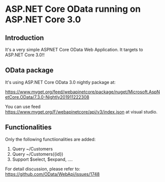 # ASP.NET Core OData running on ASP.NET Core 3.0

## Introduction

It's a very simple ASPNET Core OData Web Application. It targets to ASP.NET Core 3.0!!

## OData package

It's using ASP.NET Core OData 3.0 nightly package at:

https://www.myget.org/feed/webapinetcore/package/nuget/Microsoft.AspNetCore.OData/7.3.0-Nightly201911222308

You can use feed https://www.myget.org/F/webapinetcore/api/v3/index.json at visual studio.

## Functionalities

Only the following functiionalities are added:

1. Query ~/Customers
2. Query ~/Customers({id})
3. Support $select, $expand, ....

For detail discussion, please refer to: https://github.com/OData/WebApi/issues/1748
